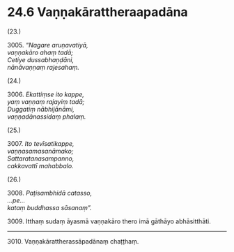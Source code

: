 

# 24.6 Vaṇṇakārattheraapadāna



(23.)

3005\. _“Nagare aruṇavatiyā,_  
_vaṇṇakāro ahaṃ tadā;_  
_Cetiye dussabhaṇḍāni,_  
_nānāvaṇṇaṃ rajesahaṃ._  


(24.)

3006\. _Ekattiṃse ito kappe,_  
_yaṃ vaṇṇaṃ rajayiṃ tadā;_  
_Duggatiṃ nābhijānāmi,_  
_vaṇṇadānassidaṃ phalaṃ._  


(25.)

3007\. _Ito tevīsatikappe,_  
_vaṇṇasamasanāmako;_  
_Sattaratanasampanno,_  
_cakkavattī mahabbalo._  


(26.)

3008\. _Paṭisambhidā catasso,_  
_…pe…_  
_kataṃ buddhassa sāsanaṃ”._  


3009\. Itthaṃ sudaṃ āyasmā vaṇṇakāro thero imā gāthāyo abhāsitthāti.

---

3010\. Vaṇṇakārattherassāpadānaṃ chaṭṭhaṃ.





